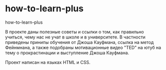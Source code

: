 # how-to-learn-plus
how-to-learn-plus

В проекте даны полезные советы и ссылки о том, как правильно учиться, чему нас не учат в школе и в университете. 
В частности приведены принипы обучения от Джоша Кауфмана, ссылка на метод Фейнмнана, а также подобраны мотивационные видео "TED" на ютуб
на тему о прокрастинации и выступление Джоша Кауфмана.

Проект написан на языках HTML и CSS.
